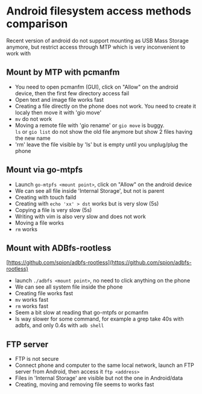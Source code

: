 # Android filesystem access methods comparison

Recent version of android do not support mounting as USB Mass Storage anymore, but restrict access through MTP which is very inconvenient to work with

## Mount by MTP with pcmanfm
* You need to open pcmanfm (GUI), click on "Allow" on the android device, then the first few directory access fail
* Open text and image file works fast
* Creating a file directly on the phone does not work. You need to create it localy then move it with 'gio move'
* `mv` do not work
* Moving a remote file with 'gio rename' or `gio move` is buggy.  
`ls` or `gio list` do not show the old file anymore but show 2 files having the new name
* 'rm' leave the file visible by 'ls' but is empty until you unplug/plug the phone

## Mount via go-mtpfs
* Launch `go-mtpfs <mount point>`, click on "Allow" on the android device
* We can see all file inside 'Internal Storage', but not is parent
* Creating with touch faild
* Creating with `echo 'xx' > dst` works but is very slow (5s)
* Copying a file is very slow (5s)
* Writing with vim is also very slow and does not work
* Moving a file works
* `rm` works

## Mount with ADBfs-rootless
[https://github.com/spion/adbfs-rootless](https://github.com/spion/adbfs-rootless)

* launch `./adbfs <mount point>`, no need to click anything on the phone
* We can see all system file inside the phone
* Creating file works fast
* `mv` works fast
* `rm` works fast
* Seem a bit slow at reading that go-mtpfs or pcmanfm
* Is way slower for some command, for example a grep take 40s with adbfs, and only 0.4s with `adb shell`

## FTP server
* FTP is not secure
* Connect phone and computer to the same local network, launch an FTP server from Android, then access it `ftp <address>`
* Files in 'Internal Storage' are visible but not the one in Android/data
* Creating, moving and removing file seems to works fast
